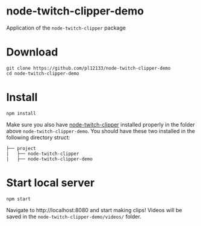 # node-twitch-clipper-demo
Application of the `node-twitch-clipper` package

# Download

    git clone https://github.com/pl12133/node-twitch-clipper-demo
    cd node-twitch-clipper-demo

# Install

    npm install

Make sure you also have [node-twitch-clipper](https://github.com/pl12133/node-twitch-clipper) installed properly in the folder above `node-twitch-clipper-demo`. You should have these two installed in the following directory struct:

    ├── project
    |   ├── node-twitch-clipper
    |   ├── node-twitch-clipper-demo

# Start local server

    npm start

Navigate to http://localhost:8080 and start making clips! Videos will be saved in the `node-twitch-clipper-demo/videos/` folder.
